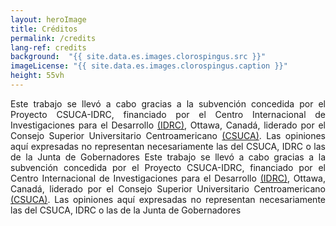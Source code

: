 ```yaml
---
layout: heroImage
title: Créditos
permalink: /credits
lang-ref: credits
background:  "{{ site.data.es.images.clorospingus.src }}"
imageLicense: "{{ site.data.es.images.clorospingus.caption }}"
height: 55vh
---
```



<div style="text-align: justify">
Este trabajo se llevó a cabo gracias a la subvención concedida por el Proyecto CSUCA-IDRC, financiado por el Centro Internacional de Investigaciones para el Desarrollo <a href="https://idrc-crdi.ca/es">(IDRC)</a>, Ottawa, Canadá, liderado por el Consejo Superior Universitario Centroamericano <a href="https://pridca.csuca.org/">(CSUCA)</a>. Las opiniones aquí expresadas no representan necesariamente las del CSUCA, IDRC o las de la Junta de Gobernadores
Este trabajo se llevó a cabo gracias a la subvención concedida por el Proyecto CSUCA-IDRC, financiado por el Centro Internacional de Investigaciones para el Desarrollo <a href="https://idrc-crdi.ca/es">(IDRC)</a>, Ottawa, Canadá, liderado por el Consejo Superior Universitario Centroamericano <a href="https://pridca.csuca.org/">(CSUCA)</a>. Las opiniones aquí expresadas no representan necesariamente las del CSUCA, IDRC o las de la Junta de Gobernadores
</div>